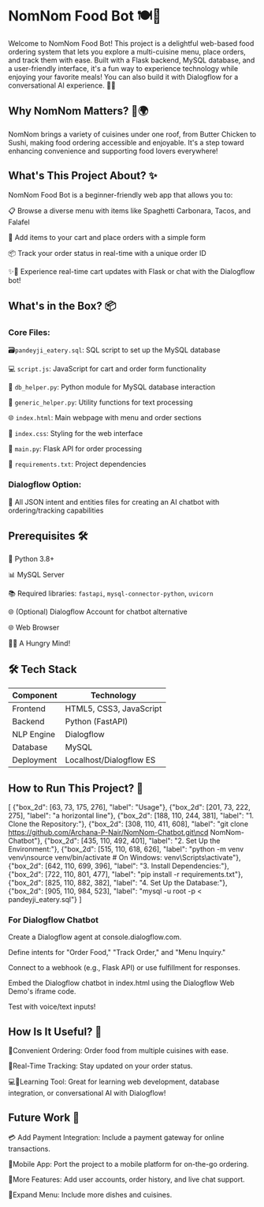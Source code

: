 # NomNom Food Bot 🍽️🌟

Welcome to NomNom Food Bot! This project is a delightful web-based food ordering system that lets you explore a multi-cuisine menu, place orders, and track them with ease. Built with a Flask backend, MySQL database, and a user-friendly interface, it's a fun way to experience technology while enjoying your favorite meals! You can also build it with Dialogflow for a conversational AI experience. 🍕🙌

## Why NomNom Matters? 🍴🌍

NomNom brings a variety of cuisines under one roof, from Butter Chicken to Sushi, making food ordering accessible and enjoyable. It's a step toward enhancing convenience and supporting food lovers everywhere! 

## What's This Project About? ✨

NomNom Food Bot is a beginner-friendly web app that allows you to:

📋 Browse a diverse menu with items like Spaghetti Carbonara, Tacos, and Falafel 

🛒 Add items to your cart and place orders with a simple form 

📦 Track your order status in real-time with a unique order ID 

✨🎇 Experience real-time cart updates with Flask or chat with the Dialogflow bot!

## What's in the Box? 📦

### Core Files:
🗃️`pandeyji_eatery.sql`: SQL script to set up the MySQL database

💻 `script.js`: JavaScript for cart and order form functionality 

🐍 `db_helper.py`: Python module for MySQL database interaction 

🔧 `generic_helper.py`: Utility functions for text processing 

🌐 `index.html`: Main webpage with menu and order sections 

🎨 `index.css`: Styling for the web interface 

🚀 `main.py`: Flask API for order processing 

📜 `requirements.txt`: Project dependencies 

### Dialogflow Option:
🤖 All JSON intent and entities files for creating an AI chatbot with ordering/tracking capabilities 

## Prerequisites 🛠️

🐍 Python 3.8+ 

📊 MySQL Server 

📚 Required libraries: `fastapi`, `mysql-connector-python`, `uvicorn` 

🌐 (Optional) Dialogflow Account for chatbot alternative 

🌐 Web Browser 

🍔😄 A Hungry Mind! 

  
## 🛠️ Tech Stack  

| Component       | Technology               |
|----------------|--------------------------|
| Frontend       | HTML5, CSS3, JavaScript  |
| Backend        | Python (FastAPI)         |
| NLP Engine     | Dialogflow               |
| Database       | MySQL                    |
| Deployment     | Localhost/Dialogflow ES  |

## How to Run This Project? 🚀


[
  {"box_2d": [63, 73, 175, 276], "label": "Usage"},
  {"box_2d": [201, 73, 222, 275], "label": "a horizontal line"},
  {"box_2d": [188, 110, 244, 381], "label": "1. Clone the Repository:"},
  {"box_2d": [308, 110, 411, 608], "label": "git clone https://github.com/Archana-P-Nair/NomNom-Chatbot.git\ncd NomNom-Chatbot"},
  {"box_2d": [435, 110, 492, 401], "label": "2. Set Up the Environment:"},
  {"box_2d": [515, 110, 618, 626], "label": "python -m venv venv\nsource venv/bin/activate  # On Windows: venv\\Scripts\\activate"},
  {"box_2d": [642, 110, 699, 396], "label": "3. Install Dependencies:"},
  {"box_2d": [722, 110, 801, 477], "label": "pip install -r requirements.txt"},
  {"box_2d": [825, 110, 882, 382], "label": "4. Set Up the Database:"},
  {"box_2d": [905, 110, 984, 523], "label": "mysql -u root -p < pandeyji_eatery.sql"}
]

### For Dialogflow Chatbot

Create a Dialogflow agent at console.dialogflow.com.

Define intents for "Order Food," "Track Order," and "Menu Inquiry."

Connect to a webhook (e.g., Flask API) or use fulfillment for responses.

Embed the Dialogflow chatbot in index.html using the Dialogflow Web Demo's iframe code.

Test with voice/text inputs! 

## How Is It Useful? 🌟

🍱Convenient Ordering: Order food from multiple cuisines with ease. 

📡Real-Time Tracking: Stay updated on your order status. 

💻🤖Learning Tool: Great for learning web development, database integration, or conversational AI with Dialogflow! 

## Future Work 🌱

💳 Add Payment Integration: Include a payment gateway for online transactions. 

📱Mobile App: Port the project to a mobile platform for on-the-go ordering. 

👥More Features: Add user accounts, order history, and live chat support. 

🌮Expand Menu: Include more dishes and cuisines. 
